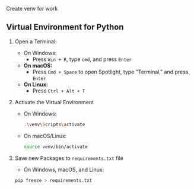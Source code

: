 Create venv for work

## Virtual Environment for Python

1. Open a Terminal:
   - On Windows:
     - Press `Win + R`, type `cmd`, and press `Enter`
   - **On macOS:**
     - Press `Cmd + Space` to open Spotlight, type "Terminal," and press `Enter`
   - **On Linux:**
     - Press `Ctrl + Alt + T`

2. Activate the Virtual Environment
   - On Windows:
     ```bash
     .\venv\Scripts\activate
     ```
   - On macOS/Linux:
     ```bash
     source venv/bin/activate
     ```

3. Save new Packages to `requirements.txt` file
   - On Windows, macOS, and Linux:
   ```bash
   pip freeze > requirements.txt
   ```
